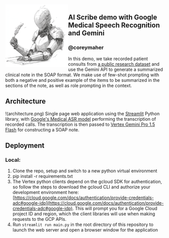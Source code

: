 <img src="ai_scribe.webp" width="200" align="left">

## AI Scribe demo with Google Medical Speech Recognition and Gemini
### @coreymaher
In this demo, we take recorded patient consults from [a public research dataset](https://www.nature.com/articles/s41597-022-01423-1#Sec3) and use the Gemini API to generate a summarized clinical note in the SOAP format. 
We make use of few-shot prompting with both a negative and positive example of the items to be summarized in the sections of the note, as well as role prompting in the context. 

## Architecture
!(architecture.png)
Single page web application using the [Streamlit](https://streamlit.io/) Python library, with [Google's Medical ASR model](https://cloud.google.com/speech-to-text/docs/medical-models) performing the transcription of recorded calls. The transcription is then passed to [Vertex Gemini Pro 1.5 Flash](https://console.cloud.google.com/vertex-ai) for constructing a SOAP note. 

## Deployment 
### Local: 
1. Clone the repo, setup and switch to a new python virtual environment
2. pip install -r requirements.txt
3. The Vertex python clients depend on the gcloud SDK for authentication, so follow the steps to download the gcloud CLI and authorize your development environment here: [https://cloud.google.com/docs/authentication/provide-credentials-adc#google-idp](https://cloud.google.com/docs/authentication/provide-credentials-adc#google-idp). This will prompt you for a Google Cloud project ID and region, which the client libraries will use when making requests to the GCP APIs. 
4. Run `streamlit run main.py` in the root directory of this repository to launch the web server and open a browser window for the application
